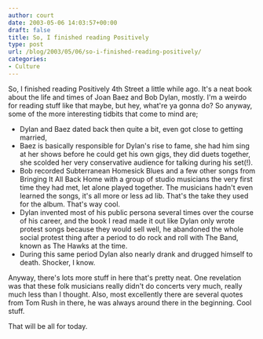 ```yaml
---
author: court
date: 2003-05-06 14:03:57+00:00
draft: false
title: So, I finished reading Positively
type: post
url: /blog/2003/05/06/so-i-finished-reading-positively/
categories:
- Culture
---
```


So, I finished reading Positively 4th Street a little while ago.  It's a neat book about the life and times of Joan Baez and Bob Dylan, mostly.  I'm a weirdo for reading stuff like that maybe, but hey, what're ya gonna do?  So anyway, some of the more interesting tidbits that come to mind are;

- Dylan and Baez dated back then quite a bit, even got close to getting married,
- Baez is basically responsible for Dylan's rise to fame, she had him sing at her shows before he could get his own gigs, they did duets together, she scolded her very conservative audience for talking during his set(!).
- Bob recorded Subterranean Homesick Blues and a few other songs from Bringing It All Back Home with a group of studio musicians the very first time they had met, let alone played together.  The musicians hadn't even learned the songs, it's all more or less ad lib.  That's the take they used for the album.  That's way cool.
- Dylan invented most of his public persona several times over the course of his career, and the book I read made it out like Dylan only wrote protest songs because they would sell well, he abandoned the whole social protest thing after a period to do rock and roll with The Band, known as The Hawks at the time.
- During this same period Dylan also nearly drank and drugged himself to death.  Shocker, I know.

Anyway, there's lots more stuff in here that's pretty neat.  One revelation was that these folk musicians really didn't do concerts very much, really much less than I thought.  Also, most excellently there are several quotes from Tom Rush in there, he was always around there in the beginning.  Cool stuff.

That will be all for today.
